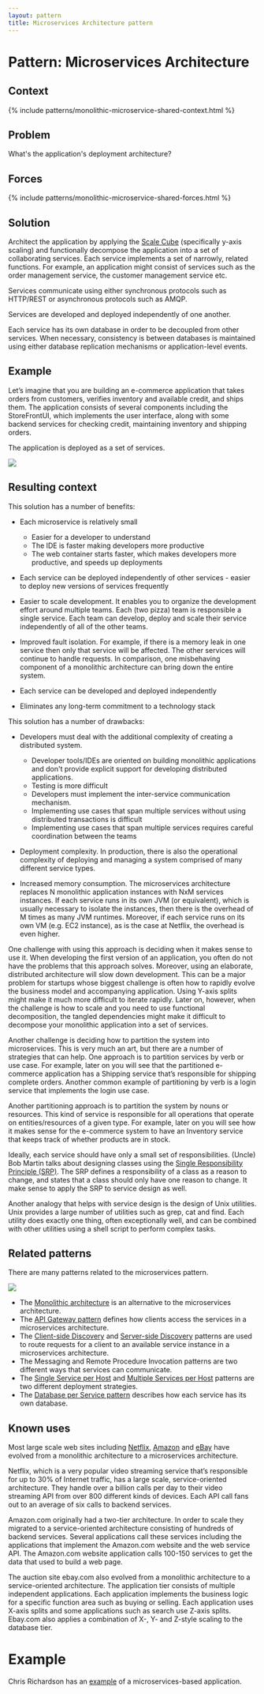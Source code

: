```yaml
---
layout: pattern
title: Microservices Architecture pattern
---
```

# Pattern: Microservices Architecture

## Context

{% include patterns/monolithic-microservice-shared-context.html %}

## Problem

What's the application's deployment architecture?

## Forces

{% include patterns/monolithic-microservice-shared-forces.html %}

## Solution

Architect the application by applying the [Scale Cube](/articles/scalecube.html) (specifically y-axis scaling) and functionally decompose the application into a set of collaborating services.
Each service implements a set of narrowly, related functions.
For example, an application might consist of services such as the order management service, the customer management service etc.

Services communicate using either synchronous protocols such as HTTP/REST or asynchronous protocols such as AMQP.

Services are developed and deployed independently of one another.

Each service has its own database in order to be decoupled from other services.
When necessary, consistency is between databases is maintained using either database replication mechanisms or application-level events.

## Example

Let’s imagine that you are building an e-commerce application that takes orders from customers, verifies inventory and available credit, and ships them.
The application consists of several components including the StoreFrontUI, which implements the user interface, along with some backend services for checking credit,
maintaining inventory and shipping orders.

The application is deployed as a set of services.

<img class="img-responsive" src="/i/DecomposingApplications.027.jpg"></img>

## Resulting context

This solution has a number of benefits:

 * Each microservice is relatively small
   * Easier for a developer to understand
   * The IDE is faster making developers more productive
   * The web container starts faster, which makes developers more productive, and speeds up deployments

 * Each service can be deployed independently of other services - easier to deploy new versions of services frequently

 * Easier to scale development.
   It enables you to organize the development effort around multiple teams.
   Each (two pizza) team is responsible a single service.
   Each team can develop, deploy and scale their service independently of all of the other teams.


 * Improved fault isolation. For example, if there is a memory leak in one service then only that service will be affected.
  The other services will continue to handle requests.
  In comparison, one misbehaving component of a monolithic architecture can bring down the entire system.

 * Each service can be developed and deployed independently

 * Eliminates any long-term commitment to a technology stack

This solution has a number of drawbacks:

 * Developers must deal with the additional complexity of creating a distributed system.
   * Developer tools/IDEs are oriented on building monolithic applications and don't provide explicit support for developing distributed applications.
   * Testing is more difficult
   * Developers must implement the inter-service communication mechanism.
   * Implementing use cases that span multiple services without using distributed transactions is difficult
   * Implementing use cases that span multiple services requires careful coordination between the teams

 * Deployment complexity.
   In production, there is also the operational complexity of deploying and managing a system comprised of many different service types.

 * Increased memory consumption.
   The microservices architecture replaces N monolithic application instances with NxM services instances.
   If each service runs in its own JVM (or equivalent), which is usually necessary to isolate the instances, then there is the overhead of M times as many JVM runtimes.
   Moreover, if each service runs on its own VM (e.g. EC2 instance), as is the case at Netflix, the overhead is even higher.

One challenge with using this approach is deciding when it makes sense to use it.
When developing the first version of an application, you often do not have the problems that this approach solves.
Moreover, using an elaborate, distributed architecture will slow down development.
This can be a major problem for startups whose biggest challenge is often how to rapidly evolve the business model and accompanying application.
Using Y-axis splits might make it much more difficult to iterate rapidly.
Later on, however, when the challenge is how to scale and you need to use functional decomposition, the tangled dependencies might make it difficult to decompose your monolithic application into a set of services.

Another challenge is deciding how to partition the system into microservices.
This is very much an art, but there are a number of strategies that can help.
One approach is to partition services by verb or use case.
For example, later on you will see that the partitioned e-commerce application has a Shipping service that’s responsible for shipping complete orders.
Another common example of partitioning by verb is a login service that implements the login use case.

Another partitioning approach is to partition the system by nouns or resources.
This kind of service is responsible for all operations that operate on entities/resources of a given type.
For example, later on you will see how it makes sense for the e-commerce system to have an Inventory service that keeps track of whether products are in stock.

Ideally, each service should have only a small set of responsibilities.
(Uncle) Bob Martin talks about designing classes using the [Single Responsibility Principle (SRP)](http://www.objectmentor.com/resources/articles/srp.pdf).
The SRP defines a responsibility of a class as a reason to change, and states that a class should only have one reason to change.
It make sense to apply the SRP to service design as well.

Another analogy that helps with service design is the design of Unix utilities.
Unix provides a large number of utilities such as grep, cat and find.
Each utility does exactly one thing, often exceptionally well, and can be combined with other utilities using a shell script to perform complex tasks.

## Related patterns

There are many patterns related to the microservices pattern.

<map name="PatternsRelatedToMicroservicesMap">
	<area shape=rect coords="151,206,236,242" href="data/database-per-service.html">
	<area shape=rect coords="446,200,571,236" href="deployment/single-service-per-host.html">
	<area shape=rect coords="266,144,391,180" href="deployment/multiple-services-per-host.html">
	<area shape=rect coords="554,442,679,478" href="server-side-discovery.html">
	<area shape=rect coords="383,442,508,478" href="client-side-discovery.html">
	<area shape=rect coords="24,387,149,423" href="apigateway.html">
	<area shape=rect coords="282,274,407,310" href="microservices.html">
	<area shape=rect coords="52,293,177,329" href="monolithic.html">
</map>

<img border=0 class="img-responsive" src="../i/PatternsRelatedToMicroservices.jpg" usemap="#PatternsRelatedToMicroservicesMap">

* The [Monolithic architecture](monolithic.html) is an alternative to the microservices architecture.
* The [API Gateway pattern](apigateway.html) defines how clients access the services in a microservices architecture.
* The [Client-side Discovery](client-side-discovery.html) and [Server-side Discovery](server-side-discovery.html) patterns are used to route requests for a client to an available service instance in a microservices architecture.
* The Messaging and Remote Procedure Invocation patterns are two different ways that services can communicate.
* The [Single Service per Host](deployment/single-service-per-host.html) and [Multiple Services per Host](deployment/multiple-services-per-host.html) patterns are two different deployment strategies.
* The [Database per Service pattern](data/database-per-service.html) describes how each service has its own database.

## Known uses

Most large scale web sites including [Netflix](http://techblog.netflix.com/), [Amazon](http://highscalability.com/blog/2007/9/18/amazon-architecture.html)
and [eBay](http://www.addsimplicity.com/downloads/eBaySDForum2006-11-29.pdf) have evolved from a monolithic architecture to a microservices architecture.

Netflix, which is a very popular video streaming service that’s responsible for up to 30% of Internet traffic, has a large scale, service-oriented architecture.
They handle over a billion calls per day to their video streaming API from over 800 different kinds of devices.
Each API call  fans out to an average of six calls to backend services.

Amazon.com  originally had a two-tier architecture.
In order to scale they migrated to a service-oriented architecture consisting of hundreds of backend services.
Several applications call these services including the applications that implement the Amazon.com website and the web service API.
The Amazon.com website application calls 100-150 services to get the data that used to build a web page.

The auction site ebay.com  also evolved from a monolithic architecture to a service-oriented architecture.
The application tier consists of multiple independent applications.
Each application implements the business logic for a specific function area such as buying or selling.
Each application uses X-axis splits and some applications such as search use Z-axis splits.
Ebay.com also applies a combination of X-, Y- and Z-style scaling to the database tier.

# Example

Chris Richardson has an [example](../microservices/news/2015/01/15/example-microservice-app.html) of a microservices-based application.

